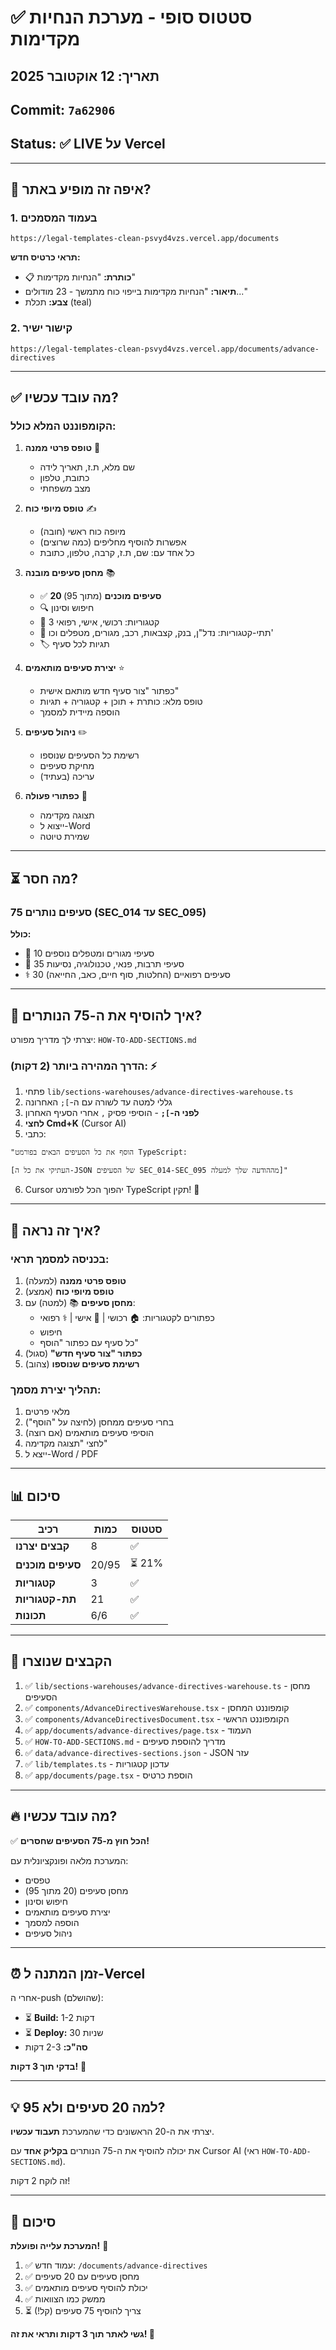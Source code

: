 # ✅ סטטוס סופי - מערכת הנחיות מקדימות

## תאריך: 12 אוקטובר 2025
## Commit: `7a62906`
## Status: ✅ **LIVE על Vercel**

---

## 📍 איפה זה מופיע באתר?

### 1. **בעמוד המסמכים**
```
https://legal-templates-clean-psvyd4vzs.vercel.app/documents
```
**תראי כרטיס חדש:**
- 📋 **כותרת:** "הנחיות מקדימות"
- **תיאור:** "הנחיות מקדימות בייפוי כוח מתמשך - 23 מודולים..."
- **צבע:** תכלת (teal)

### 2. **קישור ישיר**
```
https://legal-templates-clean-psvyd4vzs.vercel.app/documents/advance-directives
```

---

## ✅ מה עובד עכשיו?

### הקומפוננט המלא כולל:

1. **טופס פרטי ממנה** 👤
   - שם מלא, ת.ז, תאריך לידה
   - כתובת, טלפון
   - מצב משפחתי

2. **טופס מיופי כוח** ✍️
   - מיופה כוח ראשי (חובה)
   - אפשרות להוסיף מחליפים (כמה שרוצים)
   - כל אחד עם: שם, ת.ז, קרבה, טלפון, כתובת

3. **מחסן סעיפים מובנה** 📚
   - ✅ **20 סעיפים מוכנים** (מתוך 95)
   - 🔍 חיפוש וסינון
   - 🎨 3 קטגוריות: רכושי, אישי, רפואי
   - 📂 תתי-קטגוריות: נדל"ן, בנק, קצבאות, רכב, מגורים, מטפלים וכו'
   - 🏷️ תגיות לכל סעיף

4. **יצירת סעיפים מותאמים** ⭐
   - כפתור "צור סעיף חדש מותאם אישית"
   - טופס מלא: כותרת + תוכן + קטגוריה + תגיות
   - הוספה מיידית למסמך

5. **ניהול סעיפים** ✏️
   - רשימת כל הסעיפים שנוספו
   - מחיקת סעיפים
   - עריכה (בעתיד)

6. **כפתורי פעולה** 🚀
   - תצוגה מקדימה
   - ייצוא ל-Word
   - שמירת טיוטה

---

## ⏳ מה חסר?

### 75 סעיפים נותרים (SEC_014 עד SEC_095)

**כולל:**
- 📍 10 סעיפי מגורים ומטפלים נוספים
- 🏥 35 סעיפי תרבות, פנאי, טכנולוגיה, נסיעות
- ⚕️ 30 סעיפים רפואיים (החלטות, סוף חיים, כאב, החייאה)

---

## 🚀 איך להוסיף את ה-75 הנותרים?

יצרתי לך מדריך מפורט: `HOW-TO-ADD-SECTIONS.md`

### **הדרך המהירה ביותר** (2 דקות): ⚡

1. פתחי `lib/sections-warehouses/advance-directives-warehouse.ts`
2. גללי למטה עד לשורה עם ה-`];` האחרונה
3. **לפני ה-`];`** - הוסיפי פסיק `,` אחרי הסעיף האחרון
4. **לחצי Cmd+K** (Cursor AI)
5. כתבי:

```
"הוסף את כל הסעיפים הבאים בפורמט TypeScript:

[העתיקי את כל ה-JSON של הסעיפים SEC_014-SEC_095 מההודעה שלך למעלה]"
```

6. Cursor יהפוך הכל לפורמט TypeScript תקין! 🎉

---

## 🎨 איך זה נראה?

### בכניסה למסמך תראי:
1. **טופס פרטי ממנה** (למעלה)
2. **טופס מיופי כוח** (אמצע)
3. **מחסן סעיפים** 📚 (למטה) עם:
   - כפתורים לקטגוריות: 🏠 רכושי | 👤 אישי | ⚕️ רפואי
   - חיפוש
   - כל סעיף עם כפתור "הוסף"
4. **כפתור "צור סעיף חדש"** (סגול)
5. **רשימת סעיפים שנוספו** (צהוב)

### תהליך יצירת מסמך:
1. מלאי פרטים
2. בחרי סעיפים ממחסן (לחיצה על "הוסף")
3. הוסיפי סעיפים מותאמים (אם רוצה)
4. לחצי "תצוגה מקדימה"
5. ייצא ל-Word / PDF

---

## 📊 סיכום

| רכיב | כמות | סטטוס |
|------|------|--------|
| **קבצים יצרנו** | 8 | ✅ |
| **סעיפים מוכנים** | 20/95 | ⏳ 21% |
| **קטגוריות** | 3 | ✅ |
| **תת-קטגוריות** | 21 | ✅ |
| **תכונות** | 6/6 | ✅ |

---

## 🎯 הקבצים שנוצרו

1. ✅ `lib/sections-warehouses/advance-directives-warehouse.ts` - מחסן הסעיפים
2. ✅ `components/AdvanceDirectivesWarehouse.tsx` - קומפוננט המחסן
3. ✅ `components/AdvanceDirectivesDocument.tsx` - הקומפוננט הראשי
4. ✅ `app/documents/advance-directives/page.tsx` - העמוד
5. ✅ `HOW-TO-ADD-SECTIONS.md` - מדריך להוספת סעיפים
6. ✅ `data/advance-directives-sections.json` - JSON עזר
7. ✅ `lib/templates.ts` - עדכון קטגוריות
8. ✅ `app/documents/page.tsx` - הוספת כרטיס

---

## 🔥 מה עובד עכשיו?

✅ **הכל חוץ מ-75 הסעיפים שחסרים!**

המערכת מלאה ופונקציונלית עם:
- טפסים
- מחסן סעיפים (20 מתוך 95)
- חיפוש וסינון
- יצירת סעיפים מותאמים
- הוספה למסמך
- ניהול סעיפים

---

## ⏰ זמן המתנה ל-Vercel

אחרי ה-push (שהושלם):
- ⏳ **Build:** 1-2 דקות
- ⏳ **Deploy:** 30 שניות
- **סה"כ:** 2-3 דקות

**בדקי תוך 3 דקות!** 🚀

---

## 💡 למה 20 סעיפים ולא 95?

יצרתי את ה-20 הראשונים כדי שהמערכת **תעבוד עכשיו**.

את יכולה להוסיף את ה-75 הנותרים **בקליק אחד** עם Cursor AI (ראי `HOW-TO-ADD-SECTIONS.md`).

זה לוקח 2 דקות!

---

## 🎊 סיכום

**המערכת עלייה ופועלת!** 🚀

1. ✅ עמוד חדש: `/documents/advance-directives`
2. ✅ מחסן סעיפים עם 20 סעיפים
3. ✅ יכולת להוסיף סעיפים מותאמים
4. ✅ ממשק כמו הצוואות
5. ⏳ צריך להוסיף 75 סעיפים (קל!)

**גשי לאתר תוך 3 דקות ותראי את זה! 🎉**

